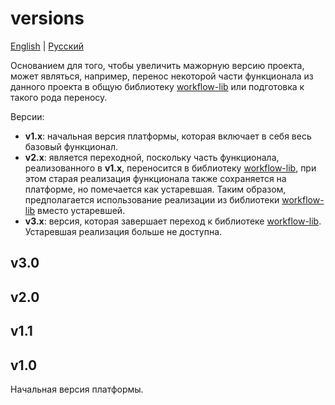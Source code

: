 # versions

[English](versions.md) | [Русский](versions.ru.md)

Основанием для того, чтобы увеличить мажорную версию проекта, может являться, например, перенос некоторой части функционала из данного проекта в общую библиотеку [workflow-lib](https://github.com/alexeysp11/workflow-lib) или подготовка к такого рода переносу.

Версии: 
- **v1.x**: начальная версия платформы, которая включает в себя весь базовый функционал.
- **v2.x**: является переходной, поскольку часть функционала, реализованного в **v1.x**, переносится в библиотеку [workflow-lib](https://github.com/alexeysp11/workflow-lib), при этом старая реализация функционала также сохраняется на платформе, но помечается как устаревшая. Таким образом, предполагается использование реализации из библиотеки [workflow-lib](https://github.com/alexeysp11/workflow-lib) вместо устаревшей.
- **v3.x**: версия, которая завершает переход к библиотеке [workflow-lib](https://github.com/alexeysp11/workflow-lib). Устаревшая реализация больше не доступна.

## v3.0

## v2.0

## v1.1



## v1.0

Начальная версия платформы.
